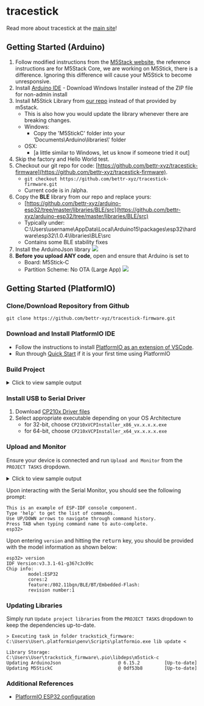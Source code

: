 # tracestick

Read more about tracestick at the [main site](https://sites.google.com/view/tracestick)!


## Getting Started (Arduino)

1.  Follow modified instructions from the [M5Stack website](https://docs.m5stack.com/#/en/quick_start/m5core/m5stack_core_get_started_Arduino_Windows), the reference instructions are for M5Stack Core, we are working on M5Stick, there is a difference. Ignoring this difference will cause your M5Stick to become unresponsive.
2.  Install [Arduino IDE](https://www.arduino.cc/en/Main/Software) - Download Windows Installer instead of the ZIP file for non-admin install
3.  Install M5Stick Library from [our repo](https://github.com/bettr-xyz/M5StickC) instead of that provided by m5stack.
    *   This is also how you would update the library whenever there are breaking changes.
    *   Windows:
        *   Copy the 'M5StickC' folder into your 'Documents\\Arduino\\libraries\\' folder
    *   OSX:
        *   \[a little similar to Windows, let us know if someone tried it out\]
4.  Skip the factory and Hello World test.
5.  Checkout our git repo for code: [https://github.com/bettr-xyz/tracestick-firmware](https://github.com/bettr-xyz/tracestick-firmware). 
    * `git checkout https://github.com/bettr-xyz/tracestick-firmware.git`
    * Current code is in /alpha.
6.  Copy the **BLE** library from our repo and replace yours:
    *   [https://github.com/bettr-xyz/arduino-esp32/tree/master/libraries/BLE/src](https://github.com/bettr-xyz/arduino-esp32/tree/master/libraries/BLE/src)
    *   Typically under: C:\\Users\\username\\AppData\\Local\\Arduino15\\packages\\esp32\\hardware\\esp32\\1.0.4\\libraries\\BLE\\src
    *   Contains some BLE stability fixes
7. Install the ArduinoJson library
![](https://lh5.googleusercontent.com/Lj7MV_dCx2dWn1493ADjNkb8Pk1erLHGXLUuhd6D_kLeao9LPQ1LXi2ddPNMnMfASiZrbHMIgiqSg7YqL2p5kPKd7mwXzH6B44d_0_VF3MOb04Lvog=w1280)
8. **Before you upload ANY code**,  open and ensure that Arduino is set to
	* Board: M5Stick-C
	* Partition Scheme: No OTA (Large App)
![](https://lh6.googleusercontent.com/8twGJmQMwPxEep2QhSzrkGXb7HGMwoX40Vk4IR0sq1vDJTPmg_1H-nDDq-8BtEQysjT6wW8-tKt50OzbBrZjpXiwdJDsZwkRDkXHl_VF7qaCpH4LKjw=w1280)

## Getting Started (PlatformIO)

### Clone/Download Repository from Github

`
git clone https://github.com/bettr-xyz/tracestick-firmware.git
`

### Download and Install PlatformIO IDE

- Follow the instructions to install [PlatformIO as an extension of VSCode](https://docs.platformio.org/en/latest/integration/ide/vscode.html#ide-vscode).
- Run through [Quick Start](https://docs.platformio.org/en/latest/integration/ide/vscode.html#quick-start) if it is your first time using PlatformIO

### Build Project

<details>
	<summary>Click to view sample output </summary>

```
> Executing task in folder trackstick_firmware: C:\Users\User\.platformio\penv\Scripts\platformio.exe run <

Processing m5stick-c (platform: espressif32; board: m5stick-c; framework: arduino) 
----------------------------------------------------------------------------------------------------------------------------------------------------- 
PackageManager: Installing framework-arduinoespressif32
git version 2.19.0.windows.1
Cloning into 'C:\Users\User\.platformio\packages\_tmp_installing-stb0bp-package'...
remote: Enumerating objects: 2436, done.
remote: Counting objects: 100% (2436/2436), done.
remote: Compressing objects: 100% (1837/1837), done.
remote: Total 2436 (delta 506), reused 1610 (delta 384), pack-reused 0
Receiving objects: 100% (2436/2436), 41.66 MiB | 3.71 MiB/s, done.
Resolving deltas: 100% (506/506), done.
Checking out files: 100% (2042/2042), done.
Submodule 'libraries/AzureIoT' (https://github.com/VSChina/ESP32_AzureIoT_Arduino) registered for path 'libraries/AzureIoT'
Cloning into 'C:/Users/User/.platformio/packages/_tmp_installing-stb0bp-package/libraries/AzureIoT'...
remote: Enumerating objects: 201, done.
remote: Total 201 (delta 0), reused 0 (delta 0), pack-reused 201
Receiving objects: 100% (201/201), 314.48 KiB | 449.00 KiB/s, done.
Resolving deltas: 100% (34/34), done.
Submodule path 'libraries/AzureIoT': checked out '67dfa4f31ef88b0938dd87d955612100dea5562e'
framework-arduinoespressif32 @ b92c58d has been successfully installed!
Verbose mode can be enabled via `-v, --verbose` option
CONFIGURATION: https://docs.platformio.org/page/boards/espressif32/m5stick-c.html
PLATFORM: Espressif 32 1.12.3 > M5Stick-C
HARDWARE: ESP32 240MHz, 320KB RAM, 4MB Flash
DEBUG: Current (esp-prog) External (esp-prog, iot-bus-jtag, jlink, minimodule, olimex-arm-usb-ocd, olimex-arm-usb-ocd-h, olimex-arm-usb-tiny-h, olimex-jtag-tiny, tumpa)
PACKAGES:
 - framework-arduinoespressif32 b92c58d 
 - tool-esptoolpy 1.20600.0 (2.6.0) 
 - toolchain-xtensa32 2.50200.80 (5.2.0)
Converting alpha.ino
LDF: Library Dependency Finder -> http://bit.ly/configure-pio-ldf
LDF Modes: Finder ~ chain, Compatibility ~ soft
Looking for ArduinoJson library in registry
Found: https://platformio.org/lib/show/64/ArduinoJson
LibraryManager: Installing id=64
Downloading  [####################################]  100%
Unpacking  [################################loning into 'C:\Users\User\tracestick_alpha\.pio\libdeps\m5stick-c\_tmp_installing-hahgqs-package'...
Unpacking  [####################################]  100%          
ArduinoJson @ 6.15.2 has been successfully installed!
LibraryManager: Installing M5StickC
git version 2.19.0.windows.1
Checking out files: 100% (258/258), done.
M5StickC @ 0df53b8 has been successfully installed!
Found 30 compatible libraries
Scanning dependencies...
Dependency Graph
|-- <SPI> 1.0
|-- <Wire> 1.0.1
|-- <ArduinoJson> 6.15.2
|-- <M5StickC> 0.2.0 #0df53b8
|   |-- <SPI> 1.0
|   |-- <Wire> 1.0.1
|   |-- <FS> 1.0
|   |-- <SPIFFS> 1.0
|   |   |-- <FS> 1.0
|-- <ESP32 BLE Arduino> 1.0.1
Building in release mode
Compiling .pio\build\m5stick-c\src\alpha.ino.cpp.o
...

...
Compiling .pio\build\m5stick-c\FrameworkArduino\wiring_pulse.c.o
Compiling .pio\build\m5stick-c\FrameworkArduino\wiring_shift.c.o
Archiving .pio\build\m5stick-c\libFrameworkArduino.a
Indexing .pio\build\m5stick-c\libFrameworkArduino.a
Linking .pio\build\m5stick-c\firmware.elf
Retrieving maximum program size .pio\build\m5stick-c\firmware.elf
Checking size .pio\build\m5stick-c\firmware.elf
Building .pio\build\m5stick-c\firmware.bin
esptool.py v2.6
Advanced Memory Usage is available via "PlatformIO Home > Project Inspect"
RAM:   [=         ]  12.5% (used 40836 bytes from 327680 bytes)
Flash: [========  ]  82.7% (used 1083394 bytes from 1310720 bytes)
=========================================================== [SUCCESS] Took 996.93 seconds ===========================================================

Terminal will be reused by tasks, press any key to close it.
```
</details>

### Install USB to Serial Driver 
1. Download [CP210x Driver files](https://m5stack.oss-cn-shenzhen.aliyuncs.com/resource/drivers/CP210x_VCP_Windows.zip)
2. Select appropriate executable depending on your OS Architecture
   - for 32-bit, choose `CP210xVCPInstaller_x86_vx.x.x.x.exe`
   - for 64-bit, choose `CP210xVCPInstaller_x64_vx.x.x.x.exe`

### Upload and Monitor
Ensure your device is connected and run `Upload and Monitor` from the `PROJECT TASKS` dropdown.


<details>
	<summary>Click to view sample output </summary>

```
> Executing task in folder trackstick_firmware: C:\Users\User\.platformio\penv\Scripts\platformio.exe run --target upload --target monitor <


Processing m5stick-c (platform: espressif32; board: m5stick-c; framework: arduino)
-----------------------------------------------------------------------------------------------------------------------------------------------------
Verbose mode can be enabled via `-v, --verbose` option
CONFIGURATION: https://docs.platformio.org/page/boards/espressif32/m5stick-c.html
PLATFORM: Espressif 32 1.12.3 > M5Stick-C
HARDWARE: ESP32 240MHz, 320KB RAM, 4MB Flash
DEBUG: Current (esp-prog) External (esp-prog, iot-bus-jtag, jlink, minimodule, olimex-arm-usb-ocd, olimex-arm-usb-ocd-h, olimex-arm-usb-tiny-h, olimex-jtag-tiny, tumpa)
PACKAGES:
 - framework-arduinoespressif32 b92c58d
 - tool-esptoolpy 1.20600.0 (2.6.0)
 - tool-mkspiffs 2.230.0 (2.30)
 - toolchain-xtensa32 2.50200.80 (5.2.0)
Converting alpha.ino
LDF: Library Dependency Finder -> http://bit.ly/configure-pio-ldf
LDF Modes: Finder ~ chain, Compatibility ~ soft
Found 30 compatible libraries
Scanning dependencies...
Dependency Graph
|-- <SPI> 1.0
|-- <Wire> 1.0.1
|-- <ArduinoJson> 6.15.2
|-- <M5StickC> 0.2.0 #0df53b8
|   |-- <SPI> 1.0
|   |-- <Wire> 1.0.1
|   |-- <SPIFFS> 1.0
|   |   |-- <FS> 1.0
|   |-- <FS> 1.0
|-- <ESP32 BLE Arduino> 1.0.1
Building in release mode
Compiling .pio\build\m5stick-c\src\alpha.ino.cpp.o
Retrieving maximum program size .pio\build\m5stick-c\firmware.elf
Checking size .pio\build\m5stick-c\firmware.elf
Advanced Memory Usage is available via "PlatformIO Home > Project Inspect"
RAM:   [=         ]  12.5% (used 40836 bytes from 327680 bytes)
Flash: [========  ]  82.7% (used 1083394 bytes from 1310720 bytes)
Configuring upload protocol...
AVAILABLE: esp-prog, espota, esptool, iot-bus-jtag, jlink, minimodule, olimex-arm-usb-ocd, olimex-arm-usb-ocd-h, olimex-arm-usb-tiny-h, olimex-jtag-tiny, tumpa
CURRENT: upload_protocol = esptool
Looking for upload port...
Auto-detected: COM7
Uploading .pio\build\m5stick-c\firmware.bin
esptool.py v2.6
Serial port COM7
Connecting.....
Chip is ESP32-PICO-D4 (revision 1)
Features: WiFi, BT, Dual Core, 240MHz, Embedded Flash, VRef calibration in efuse, Coding Scheme None
MAC: d8:a0:1d:58:50:3c
Uploading stub...
Running stub...
Stub running...
Changing baud rate to 1500000
Changed.
Configuring flash size...
Auto-detected Flash size: 4MB
Compressed 17056 bytes to 11160...
Wrote 17056 bytes (11160 compressed) at 0x00001000 in 0.1 seconds (effective 1066.0 kbit/s)...
Hash of data verified.
Compressed 3072 bytes to 128...
Wrote 3072 bytes (128 compressed) at 0x00008000 in 0.0 seconds (effective 1638.4 kbit/s)...
Hash of data verified.
Compressed 8192 bytes to 47...
Wrote 8192 bytes (47 compressed) at 0x0000e000 in 0.0 seconds (effective 4369.1 kbit/s)...
Hash of data verified.
Compressed 1083632 bytes to 607676...
Wrote 1083632 bytes (607676 compressed) at 0x00010000 in 10.0 seconds (effective 869.6 kbit/s)...
Hash of data verified.

Leaving...
Hard resetting via RTS pin...
=========================================================== [SUCCESS] Took 34.59 seconds ===========================================================
--- Available filters and text transformations: colorize, debug, default, direct, esp32_exception_decoder, hexlify, log2file, nocontrol, printable, send_on_enter, time
--- More details at http://bit.ly/pio-monitor-filters
--- Miniterm on COM7  115200,8,N,1 ---
--- Quit: Ctrl+C | Menu: Ctrl+T | Help: Ctrl+T followed by Ctrl+H ---
ets Jun  8 2016 00:22:57

rst:0x1 (POWERON_RESET),boot:0x13 (SPI_FAST_FLASH_BOOT)
configsip: 188777542, SPIWP:0xee
clk_drv:0x00,q_drv:0x00,d_drv:0x00,cs0_drv:0x00,hd_drv:0x00,wp_drv:0x00
mode:DIO, clock div:2
load:0x3fff0018,len:4
load:0x3fff001c,len:1044
load:0x40078000,len:10044
load:0x40080400,len:5872
entry 0x400806ac
[E][BLERemoteCharacteristic.cpp:275] retrieveDescriptors(): esp_ble_gattc_get_all_descr: Unknown
[E][BLERemoteCharacteristic.cpp:275] retrieveDescriptors(): esp_ble_gattc_get_all_descr: Unknown
CORRUPT HEAP: Bad head at 0x3ffe7f74. Expected 0xabba1234 got 0x3ffe7ff8
abort() was called at PC 0x40083659 on core 1

ELF file SHA256: 0000000000000000000000000000000000000000000000000000000000000000

Backtrace: 0x4008f804:0x3ffc93f0 0x4008fa81:0x3ffc9410 0x40083659:0x3ffc9430 0x4008377d:0x3ffc9460 0x400ede77:0x3ffc9480 0x400e8349:0x3ffc9740 0x400e08ac:0x3ffc9790 0x40095a85:0x3ffc97c0 0x40083d0e:0x3ffc97e0 0x40083599:0x3ffc9800 0x4000bec7:0x3ffc9820 0x40092d77:0x3ffc9840 0x400dd32f:0x3ffc9860 0x400da05f:0x3ffc9880 0x400da761:0x3ffc98a0 0x400dab4e:0x3ffc98c0 0x400dab6d:0x3ffc98e0 0x400d89aa:0x3ffc9900 0x400d3ae1:0x3ffc9930 0x400d3c09:0x3ffc9950 0x400d1f4d:0x3ffc9a40 0x400def59:0x3ffc9a60 0x40092e19:0x3ffc9a80

Rebooting...
ets Jun  8 2016 00:22:57

rst:0xc (SW_CPU_RESET),boot:0x13 (SPI_FAST_FLASH_BOOT)
configsip: 188777542, SPIWP:0xee
clk_drv:0x00,q_drv:0x00,d_drv:0x00,cs0_drv:0x00,hd_drv:0x00,wp_drv:0x00
mode:DIO, clock div:2
load:0x3fff0018,len:4
load:0x3fff001c,len:1044
load:0x40078000,len:10044
load:0x40080400,len:5872
entry 0x400806ac
```
</details>

Upon interacting with the Serial Monitor, you should see the following prompt:

```
This is an example of ESP-IDF console component.
Type 'help' to get the list of commands.
Use UP/DOWN arrows to navigate through command history.
Press TAB when typing command name to auto-complete.
esp32>
```

Upon entering `version` and hitting the <kbd>return</kbd> key, you should be provided with the model information as shown below:
```
esp32> version
IDF Version:v3.3.1-61-g367c3c09c
Chip info:
        model:ESP32
        cores:2
        feature:/802.11bgn/BLE/BT/Embedded-Flash:
        revision number:1
```

### Updating Libraries

Simply run `Update project libraries` from the `PROJECT TASKS` dropdown to keep the dependencies up-to-date.

```
> Executing task in folder trackstick_firmware: C:\Users\User\.platformio\penv\Scripts\platformio.exe lib update <

Library Storage: C:\Users\User\trackstick_firmware\.pio\libdeps\m5stick-c
Updating ArduinoJson                     @ 6.15.2         [Up-to-date]
Updating M5StickC                        @ 0df53b8        [Up-to-date]
```

### Additional References
- [PlatformIO ESP32 configuration](https://docs.platformio.org/en/latest/platforms/espressif32.html)